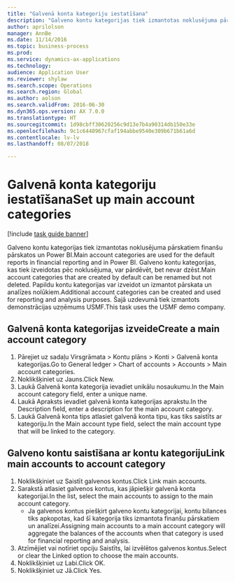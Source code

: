 ```yaml
--- 
title: "Galvenā konta kategoriju iestatīšana"
description: "Galveno kontu kategorijas tiek izmantotas noklusējuma pārskatiem finanšu pārskatos un Power BI."
author: aprilolson
manager: AnnBe
ms.date: 11/14/2016
ms.topic: business-process
ms.prod: 
ms.service: dynamics-ax-applications
ms.technology: 
audience: Application User
ms.reviewer: shylaw
ms.search.scope: Operations
ms.search.region: Global
ms.author: aolson
ms.search.validFrom: 2016-06-30
ms.dyn365.ops.version: AX 7.0.0
ms.translationtype: HT
ms.sourcegitcommit: 1d98cbff30620256c9d13e7b4a90314db150e33e
ms.openlocfilehash: 9c1c6448967cfaf194abbe9540e309b671b61a6d
ms.contentlocale: lv-lv
ms.lasthandoff: 08/07/2018

---
```

# <a name="set-up-main-account-categories"></a><span data-ttu-id="b936c-103">Galvenā konta kategoriju iestatīšana</span><span class="sxs-lookup"><span data-stu-id="b936c-103">Set up main account categories</span></span>

[!include [task guide banner](../../includes/task-guide-banner.md)]

<span data-ttu-id="b936c-104">Galveno kontu kategorijas tiek izmantotas noklusējuma pārskatiem finanšu pārskatos un Power BI.</span><span class="sxs-lookup"><span data-stu-id="b936c-104">Main account categories are used for the default reports in financial reporting and in Power BI.</span></span> <span data-ttu-id="b936c-105">Galveno kontu kategorijas, kas tiek izveidotas pēc noklusējuma, var pārdēvēt, bet nevar dzēst.</span><span class="sxs-lookup"><span data-stu-id="b936c-105">Main account categories that are created by default can be renamed but not deleted.</span></span> <span data-ttu-id="b936c-106">Papildu kontu kategorijas var izveidot un izmantot pārskata un analīzes nolūkiem.</span><span class="sxs-lookup"><span data-stu-id="b936c-106">Additional account categories can be created and used for reporting and analysis purposes.</span></span> <span data-ttu-id="b936c-107">Šajā uzdevumā tiek izmantots demonstrācijas uzņēmums USMF.</span><span class="sxs-lookup"><span data-stu-id="b936c-107">This task uses the USMF demo company.</span></span>


## <a name="create-a-main-account-category"></a><span data-ttu-id="b936c-108">Galvenā konta kategorijas izveide</span><span class="sxs-lookup"><span data-stu-id="b936c-108">Create a main account category</span></span>
1. <span data-ttu-id="b936c-109">Pārejiet uz sadaļu Virsgrāmata > Kontu plāns > Konti > Galvenā konta kategorijas.</span><span class="sxs-lookup"><span data-stu-id="b936c-109">Go to General ledger > Chart of accounts > Accounts > Main account categories.</span></span>
2. <span data-ttu-id="b936c-110">Noklikšķiniet uz Jauns.</span><span class="sxs-lookup"><span data-stu-id="b936c-110">Click New.</span></span>
3. <span data-ttu-id="b936c-111">Laukā Galvenā konta kategorija ievadiet unikālu nosaukumu.</span><span class="sxs-lookup"><span data-stu-id="b936c-111">In the Main account category field, enter a unique name.</span></span>
4. <span data-ttu-id="b936c-112">Laukā Apraksts ievadiet galvenā konta kategorijas aprakstu.</span><span class="sxs-lookup"><span data-stu-id="b936c-112">In the Description field, enter a description for the main account category.</span></span>
5. <span data-ttu-id="b936c-113">Laukā Galvenā konta tips atlasiet galvenā konta tipu, kas tiks saistīts ar kategoriju.</span><span class="sxs-lookup"><span data-stu-id="b936c-113">In the Main account type field, select the main account type that will be linked to the category.</span></span>

## <a name="link-main-accounts-to-account-category"></a><span data-ttu-id="b936c-114">Galveno kontu saistīšana ar kontu kategoriju</span><span class="sxs-lookup"><span data-stu-id="b936c-114">Link main accounts to account category</span></span>
1. <span data-ttu-id="b936c-115">Noklikšķiniet uz Saistīt galvenos kontus.</span><span class="sxs-lookup"><span data-stu-id="b936c-115">Click Link main accounts.</span></span>
2. <span data-ttu-id="b936c-116">Sarakstā atlasiet galvenos kontus, kas jāpiešķir galvenā konta kategorijai.</span><span class="sxs-lookup"><span data-stu-id="b936c-116">In the list, select the main accounts to assign to the main account category.</span></span>
    * <span data-ttu-id="b936c-117">Ja galvenos kontus piešķirt galveno kontu kategorijai, kontu bilances tiks apkopotas, kad šī kategorija tiks izmantota finanšu pārskatiem un analīzei.</span><span class="sxs-lookup"><span data-stu-id="b936c-117">Assigning main accounts to a main account category will aggregate the balances of the accounts when that category is used for financial reporting and analysis.</span></span>  
3. <span data-ttu-id="b936c-118">Atzīmējiet vai notīriet opciju Saistīts, lai izvēlētos galvenos kontus.</span><span class="sxs-lookup"><span data-stu-id="b936c-118">Select or clear the Linked option to choose the main accounts.</span></span>
4. <span data-ttu-id="b936c-119">Noklikšķiniet uz Labi.</span><span class="sxs-lookup"><span data-stu-id="b936c-119">Click OK.</span></span>
5. <span data-ttu-id="b936c-120">Noklikšķiniet uz Jā.</span><span class="sxs-lookup"><span data-stu-id="b936c-120">Click Yes.</span></span>


